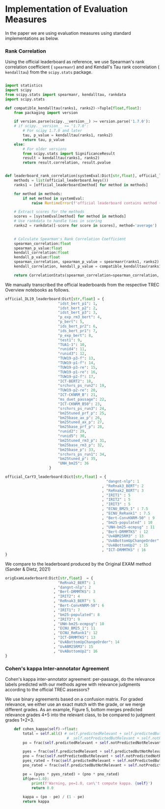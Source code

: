 # Implementation of Evaluation Measures
 
In the paper we are using evaluation measures using standard implementations as below.


### Rank Correlation

Using the official leaderboard as  reference, we use  Spearman's rank correlation coefficient ( `spearmanr`)  and and Kendall's Tau rank coorrelation ( `kendalltau`) from the   `scipy.stats` package.


```python

import statistics
import scipy
from scipy.stats import spearmanr, kendalltau, rankdata
import scipy.stats

def compatible_kendalltau(ranks1, ranks2)->Tuple[float,float]:
    from packaging import version

    if version.parse(scipy.__version__) >= version.parse('1.7.0'):    
    # if scipy.__version__ >= '1.7.0':
        # For scipy 1.7.0 and later
        tau, p_value = kendalltau(ranks1, ranks2)
        return tau, p_value
    else:
        # For older versions
        from scipy.stats import SignificanceResult
        result = kendalltau(ranks1, ranks2)
        return result.correlation, result.pvalue


def leaderboard_rank_correlation(systemEval:Dict[str,float], official_leaderboard:Dict[str,int])->CorrelationStats:
    methods = list(official_leaderboard.keys())
    ranks1 = [official_leaderboard[method] for method in methods]

    for method in methods:
        if not method in systemEval:
            raise RuntimeError(f'official leaderboard contains method {method}, but predicted leaderboard does not.  \nMethods in predicted leaderboard:{systemEval.keys()} \nMethods in official leaderboard {methods}')

    # Extract scores for the methods
    scores = [systemEval[method] for method in methods]
    # Use rankdata to handle ties in scoring
    ranks2 = rankdata([-score for score in scores], method='average')  # Negative scores for descending order

    
    # Calculate Spearman's Rank Correlation Coefficient
    spearman_correlation:float
    spearman_p_value:float
    kendall_correlation:float
    kendall_p_value:float
    spearman_correlation, spearman_p_value = spearmanr(ranks1, ranks2)
    kendall_correlation, kendall_p_value = compatible_kendalltau(ranks1, ranks2)

    return CorrelationStats(spearman_correlation=spearman_correlation, kendall_correlation=kendall_correlation)

```


We manually transcribed the official leaderboards from the respective TREC Overview notebooks as follows.

```python
official_DL19_leaderboard:Dict[str,float] = {
                        "idst_bert_p1": 1,
                        "idst_bert_p2": 2,
                        "idst_bert_p3": 3,
                        "p_exp_rm3_bert": 4,
                        "p_bert": 5,
                        "ids_bert_pr2": 6,
                        "ids_bert_pr1": 7,
                        "p_exp_bert": 8,
                        "test1": 9,
                        "TUA1-1": 10,
                        "runid4": 11,
                        "runid3": 12,
                        "TUW19-p3-f": 13,
                        "TUW19-p1-f": 14,
                        "TUW19-p3-re": 15,
                        "TUW19-p1-re": 16,
                        "TUW19-p2-f": 17,
                        "ICT-BERT2": 18,
                        "srchvrs_ps_run2": 19,
                        "TUW19-p2-re": 20,
                        "ICT-CKNRM_B": 21,
                        "ms_duet_passage": 22,
                        "ICT-CKNRM_B50": 23,
                        "srchvrs_ps_run3": 24,
                        "bm25tuned_prf_p": 25,
                        "bm25base_ax_p": 26,
                        "bm25tuned_ax_p": 27,
                        "bm25base_prf_p": 28,
                        "runid2": 29,
                        "runid5": 30,
                        "bm25tuned_rm3_p": 31,
                        "bm25base_rm3_p": 32,
                        "bm25base_p": 33,
                        "srchvrs_ps_run1": 34,
                        "bm25tuned_p": 35,
                        "UNH_bm25": 36
                    }
```

```python
official_CarY3_leaderboard:Dict[str,float] = { 
                                              "dangnt-nlp": 1
                                            , "ReRnak3_BERT": 2
                                            , "ReRnak2_BERT": 3
                                            , "IRIT1" : 5
                                            , "IRIT2" : 5
                                            , "IRIT3" : 5
                                            , "ECNU_BM25_1" : 7.5
                                            , "ECNU_ReRank1" : 7.5
                                            , "Bert-ConvKNRM-50" : 9
                                            , "bm25-populated" : 10
                                            , "UNH-bm25-ecmpsg" : 11
                                            , "Bert-DRMMTKS" : 12
                                            , "UvABM25RM3" : 13
                                            , "UvABottomUpChangeOrder" : 14
                                            , "UvABottomUp2" : 15
                                            , "ICT-DRMMTKS" : 16
}
```

We compare to the leaderboard produced by the Original EXAM method (Sander \& Dietz, 2021)

```python
origExamLeaderboard:Dict[str,float]  = { 
                        "ReRnak2_BERT": 1
                      , "dangnt-nlp": 2
                      , "Bert-DRMMTKS": 3
                      , "IRIT2": 4
                      , "ReRnak3_BERT": 5
                      , "Bert-ConvKNRM-50": 6
                      , "IRIT1": 7
                      , "bm25-populated": 8
                      , "IRIT3": 9
                      , "UNH-bm25-ecmpsg": 10
                      , "ECNU_BM25_1": 11
                      , "ECNU_ReRank1": 12
                      , "ICT-DRMMTKS": 13
                      , "UvABottomUpChangeOrder": 14
                      , "UvABM25RM3": 15
                      , "UvABottomUp2": 16
}
```

### Cohen's kappa Inter-annotator Agreement

Cohen's kappa inter-annotator agreement: per-passage, do the relevance labels predicted with our methods agree with relevance judgments according to the official TREC assessors?

We use binary agreements based on a confusion matrix. For graded relevance, we either use an exact match with the grade, or we merge different grades. As an example, Figure 5, bottom merges predicted relevance grades 4+5 into the relevant class, to be compared to judgment grades 1+2+3. 

```python
    def cohen_kappa(self)->float:
        total = self.all() # self.predictedRelevant + self.predictedButNotRelevant +
                            #  self.notPredictedButRelevant + self.notPredictedNotRelevant
        po = frac(self.predictedRelevant + self.notPredictedNotRelevant,  total)

        pyes = frac(self.predictedRelevant + self.predictedButNotRelevant, total)
        pno = frac(self.notPredictedButRelevant + self.notPredictedNotRelevant,  total)
        pyes_rated = frac(self.predictedRelevant + self.notPredictedButRelevant,  total)
        pno_rated = frac(self.predictedButNotRelevant + self.notPredictedNotRelevant , total)

        pe = (pyes * pyes_rated) + (pno * pno_rated)
        if(pe==1.0):
            print(f'Warning, pe=1.0, can\'t compute kappa. {self}')
            return 0.0
        
        kappa = (po - pe) / (1 - pe)
        return kappa
```

